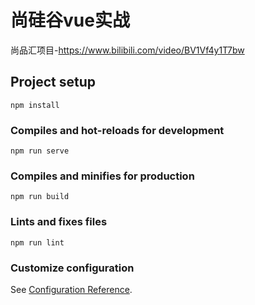 # 尚硅谷vue实战

尚品汇项目-https://www.bilibili.com/video/BV1Vf4y1T7bw

## Project setup

```
npm install
```

### Compiles and hot-reloads for development
```
npm run serve
```

### Compiles and minifies for production
```
npm run build
```

### Lints and fixes files
```
npm run lint
```

### Customize configuration
See [Configuration Reference](https://cli.vuejs.org/config/).

